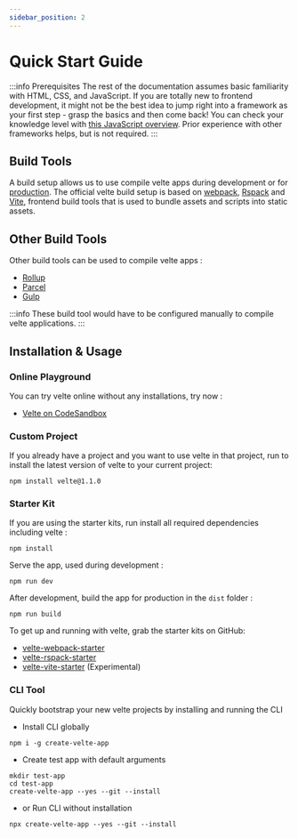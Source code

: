 ```yaml
---
sidebar_position: 2
---
```


# Quick Start Guide

:::info Prerequisites
The rest of the documentation assumes basic familiarity with HTML, CSS, and JavaScript. If you are totally new to frontend development, it might not be the best idea to jump right into a framework as your first step - grasp the basics and then come back! You can check your knowledge level with [this JavaScript overview](https://developer.mozilla.org/en-US/docs/Web/JavaScript/Language_overview). Prior experience with other frameworks helps, but is not required.
:::

## Build Tools

A build setup allows us to use compile velte apps during development or for [production](/best-practice/deployment). The official velte build setup is based on [webpack](https://webpack.js.org/), [Rspack](https://rspack.dev/) and [Vite](https://vitejs.dev/), frontend build tools that is used to bundle assets and scripts into static assets.

## Other Build Tools

Other build tools can be used to compile velte apps :
* [Rollup](https://rollupjs.org/)
* [Parcel](https://parceljs.org/)
* [Gulp](https://gulpjs.com/)

:::info
These build tool would have to be configured manually to compile velte applications. 
:::

## Installation & Usage

### Online Playground

You can try velte online without any installations, try now :
- [Velte on CodeSandbox](https://codesandbox.io/p/sandbox/velte-rspack-y272lm)

### Custom Project
If you already have a project and you want to use velte in that project, run to install the latest version of velte to your current project:

```shell
npm install velte@1.1.0
```

### Starter Kit
If you are using the starter kits, run install all required dependencies including velte :

```shell
npm install
```

Serve the app, used during development :

```shell
npm run dev
```

After development, build the app for production in the `dist` folder :

```shell
npm run build
```

To get up and running with velte, grab the starter kits on GitHub:

* [velte-webpack-starter](https://github.com/RoDDy18/velte-webpack-starter)
* [velte-rspack-starter](https://github.com/RoDDy18/velte-rspack-starter)
* [velte-vite-starter](https://github.com/RoDDy18/velte-vite-starter) (Experimental)

### CLI Tool
Quickly bootstrap your new velte projects by installing and running the CLI

* Install CLI globally

```shell
npm i -g create-velte-app
```

* Create test app with default arguments

```shell
mkdir test-app
cd test-app
create-velte-app --yes --git --install
```

* or Run CLI without installation

```shell
npx create-velte-app --yes --git --install
```